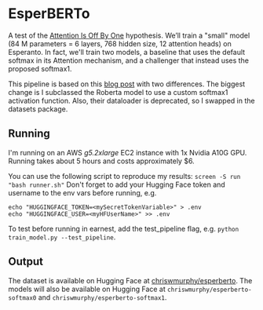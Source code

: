 # EsperBERTo
A test of the [Attention Is Off By One](https://www.evanmiller.org/attention-is-off-by-one.html) hypothesis.
We’ll train a "small" model (84 M parameters = 6 layers, 768 hidden size, 12 attention heads) on Esperanto.
In fact, we'll train two models, a baseline that uses the default softmax in its Attention mechanism, and a challenger that instead uses the proposed softmax1.

This pipeline is based on this [blog post](https://huggingface.co/blog/how-to-train) with two differences.
The biggest change is I subclassed the Roberta model to use a custom softmax1 activation function.
Also, their dataloader is deprecated, so I swapped in the datasets package.

## Running
I'm running on an AWS _g5.2xlarge_ EC2 instance with 1x Nvidia A10G GPU.
Running takes about 5 hours and costs approximately $6.

You can use the following script to reproduce my results: `screen -S run "bash runner.sh"`
Don't forget to add your Hugging Face token and username to the env vars before running, e.g.
```
echo "HUGGINGFACE_TOKEN=<mySecretTokenVariable>" > .env
echo "HUGGINGFACE_USER=<myHFUserName>" >> .env
```
To test before running in earnest, add the test_pipeline flag, e.g. `python train_model.py --test_pipeline`.


## Output
The dataset is available on Hugging Face at [chriswmurphy/esperberto](https://huggingface.co/datasets/chriswmurphy/esperberto).
The models will also be available on Hugging Face at `chriswmurphy/esperberto-softmax0` and `chriswmurphy/esperberto-softmax1`.
